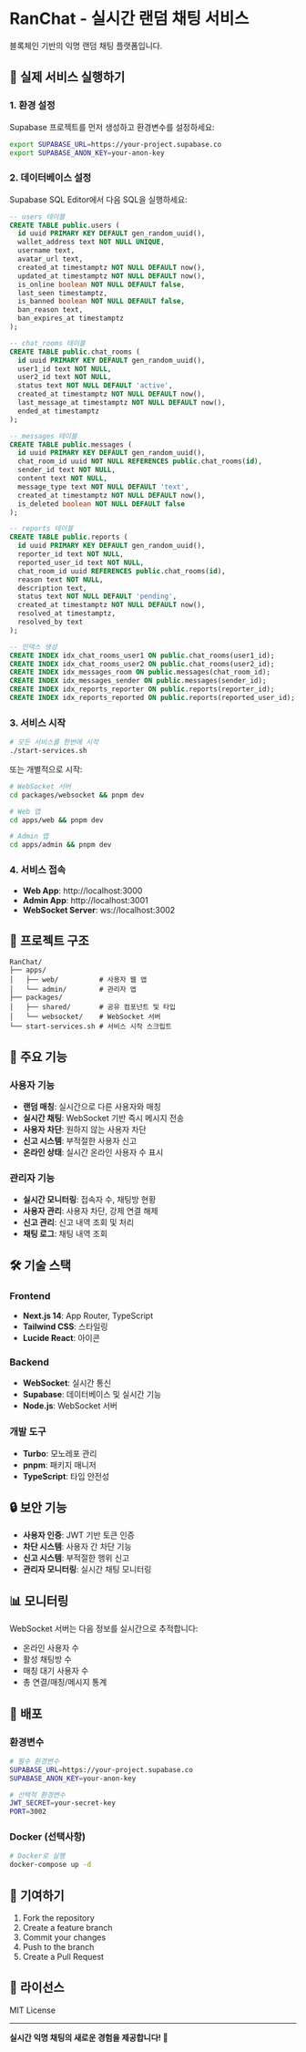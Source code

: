 # RanChat - 실시간 랜덤 채팅 서비스

블록체인 기반의 익명 랜덤 채팅 플랫폼입니다.

## 🚀 실제 서비스 실행하기

### 1. 환경 설정

Supabase 프로젝트를 먼저 생성하고 환경변수를 설정하세요:

```bash
export SUPABASE_URL=https://your-project.supabase.co
export SUPABASE_ANON_KEY=your-anon-key
```

### 2. 데이터베이스 설정

Supabase SQL Editor에서 다음 SQL을 실행하세요:

```sql
-- users 테이블
CREATE TABLE public.users (
  id uuid PRIMARY KEY DEFAULT gen_random_uuid(),
  wallet_address text NOT NULL UNIQUE,
  username text,
  avatar_url text,
  created_at timestamptz NOT NULL DEFAULT now(),
  updated_at timestamptz NOT NULL DEFAULT now(),
  is_online boolean NOT NULL DEFAULT false,
  last_seen timestamptz,
  is_banned boolean NOT NULL DEFAULT false,
  ban_reason text,
  ban_expires_at timestamptz
);

-- chat_rooms 테이블
CREATE TABLE public.chat_rooms (
  id uuid PRIMARY KEY DEFAULT gen_random_uuid(),
  user1_id text NOT NULL,
  user2_id text NOT NULL,
  status text NOT NULL DEFAULT 'active',
  created_at timestamptz NOT NULL DEFAULT now(),
  last_message_at timestamptz NOT NULL DEFAULT now(),
  ended_at timestamptz
);

-- messages 테이블
CREATE TABLE public.messages (
  id uuid PRIMARY KEY DEFAULT gen_random_uuid(),
  chat_room_id uuid NOT NULL REFERENCES public.chat_rooms(id),
  sender_id text NOT NULL,
  content text NOT NULL,
  message_type text NOT NULL DEFAULT 'text',
  created_at timestamptz NOT NULL DEFAULT now(),
  is_deleted boolean NOT NULL DEFAULT false
);

-- reports 테이블
CREATE TABLE public.reports (
  id uuid PRIMARY KEY DEFAULT gen_random_uuid(),
  reporter_id text NOT NULL,
  reported_user_id text NOT NULL,
  chat_room_id uuid REFERENCES public.chat_rooms(id),
  reason text NOT NULL,
  description text,
  status text NOT NULL DEFAULT 'pending',
  created_at timestamptz NOT NULL DEFAULT now(),
  resolved_at timestamptz,
  resolved_by text
);

-- 인덱스 생성
CREATE INDEX idx_chat_rooms_user1 ON public.chat_rooms(user1_id);
CREATE INDEX idx_chat_rooms_user2 ON public.chat_rooms(user2_id);
CREATE INDEX idx_messages_room ON public.messages(chat_room_id);
CREATE INDEX idx_messages_sender ON public.messages(sender_id);
CREATE INDEX idx_reports_reporter ON public.reports(reporter_id);
CREATE INDEX idx_reports_reported ON public.reports(reported_user_id);
```

### 3. 서비스 시작

```bash
# 모든 서비스를 한번에 시작
./start-services.sh
```

또는 개별적으로 시작:

```bash
# WebSocket 서버
cd packages/websocket && pnpm dev

# Web 앱
cd apps/web && pnpm dev

# Admin 앱
cd apps/admin && pnpm dev
```

### 4. 서비스 접속

- **Web App**: http://localhost:3000
- **Admin App**: http://localhost:3001
- **WebSocket Server**: ws://localhost:3002

## 📁 프로젝트 구조

```
RanChat/
├── apps/
│   ├── web/          # 사용자 웹 앱
│   └── admin/        # 관리자 앱
├── packages/
│   ├── shared/       # 공유 컴포넌트 및 타입
│   └── websocket/    # WebSocket 서버
└── start-services.sh # 서비스 시작 스크립트
```

## 🔧 주요 기능

### 사용자 기능

- **랜덤 매칭**: 실시간으로 다른 사용자와 매칭
- **실시간 채팅**: WebSocket 기반 즉시 메시지 전송
- **사용자 차단**: 원하지 않는 사용자 차단
- **신고 시스템**: 부적절한 사용자 신고
- **온라인 상태**: 실시간 온라인 사용자 수 표시

### 관리자 기능

- **실시간 모니터링**: 접속자 수, 채팅방 현황
- **사용자 관리**: 사용자 차단, 강제 연결 해제
- **신고 관리**: 신고 내역 조회 및 처리
- **채팅 로그**: 채팅 내역 조회

## 🛠 기술 스택

### Frontend

- **Next.js 14**: App Router, TypeScript
- **Tailwind CSS**: 스타일링
- **Lucide React**: 아이콘

### Backend

- **WebSocket**: 실시간 통신
- **Supabase**: 데이터베이스 및 실시간 기능
- **Node.js**: WebSocket 서버

### 개발 도구

- **Turbo**: 모노레포 관리
- **pnpm**: 패키지 매니저
- **TypeScript**: 타입 안전성

## 🔒 보안 기능

- **사용자 인증**: JWT 기반 토큰 인증
- **차단 시스템**: 사용자 간 차단 기능
- **신고 시스템**: 부적절한 행위 신고
- **관리자 모니터링**: 실시간 채팅 모니터링

## 📊 모니터링

WebSocket 서버는 다음 정보를 실시간으로 추적합니다:

- 온라인 사용자 수
- 활성 채팅방 수
- 매칭 대기 사용자 수
- 총 연결/매칭/메시지 통계

## 🚀 배포

### 환경변수

```bash
# 필수 환경변수
SUPABASE_URL=https://your-project.supabase.co
SUPABASE_ANON_KEY=your-anon-key

# 선택적 환경변수
JWT_SECRET=your-secret-key
PORT=3002
```

### Docker (선택사항)

```bash
# Docker로 실행
docker-compose up -d
```

## 🤝 기여하기

1. Fork the repository
2. Create a feature branch
3. Commit your changes
4. Push to the branch
5. Create a Pull Request

## 📄 라이선스

MIT License

---

**실시간 익명 채팅의 새로운 경험을 제공합니다! 🎉**
